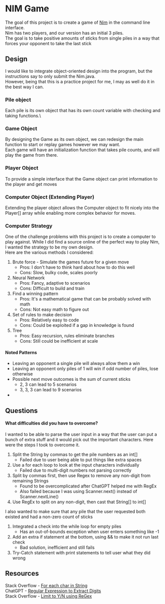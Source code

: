 # NIM Game
The goal of this project is to create a game of [Nim](https://en.wikipedia.org/wiki/Nim) in the command line interface.\
Nim has two players, and our version has an initial 3 piles.\
The goal is to take positive amounts of sticks from single piles in a way that forces your opponent to take the last stick

## Design
I would like to integrate object-oriented design into the program, but the instructions say to only submit the Nim.java.\
However, being that this is a practice project for me, I may as well do it in the best way I can.

### Pile object
Each pile is its own object that has its own count variable with checking and taking functions.\
### Game Object
By designing the Game as its own object, we can redesign the main function to start or replay games however we may want.\
Each game will have an initialization function that takes pile counts, and will play the game from there.
### Player Object
To provide a simple interface that the Game object can print information to the player and get moves
### Computer Object (Extending Player)
Extending the player object allows the Computer object to fit nicely into the Player[] array while enabling more complex behavior for moves.

### Computer Strategy
One of the challenge problems with this project is to create a computer to play against. 
While I did find a source online of the perfect way to play Nim, I wanted the strategy to be my own design.\
Here are the various methods I considered:
1. Brute force - Simulate the games future for a given move
   * Pros: I don't have to think hard about how to do this well
   * Cons: Slow, bulky code, scales poorly
2. Neural Network
   * Pros: Fancy, adaptive to scenarios
   * Cons: Difficult to build and train
3. Find a winning pattern
   * Pros: It's a mathematical game that can be probably solved with math
   * Cons: Not easy math to figure out
4. Set of rules to make decision
   * Pros: Relatively easy to code
   * Cons: Could be exploited if a gap in knowledge is found
5. Tree
   * Pros: Easy recursion, rules eliminate branches
   * Cons: Still could be inefficient at scale

#### Noted Patterns
* Leaving an opponent a single pile will always allow them a win
* Leaving an opponent only piles of 1 will win if odd number of piles, lose otherwise
* Possible next move outcomes is the sum of current sticks
  * 2, 3 can lead to 5 scenarios
  * 3, 3, 3 can lead to 9 scenarios
* 

## Questions
#### What difficulties did you have to overcome?
I wanted to be able to parse the user input in a way that the user can put a bunch of extra stuff and it would pick out the important characters. Here were the steps I took to overcome it.
1. Split the String by commas to get the pile numbers as an int[]
   * Failed due to user being able to put things like extra spaces
2. Use a for each loop to look at the input characters individually
   * Failed due to multi-digit numbers not parsing correctly
3. Split by commas first, then use Regex to remove any non-digit from remaining Strings
   * Found to be overcomplicated after ChatGPT helped me with RegEx
   * Also failed because I was using Scanner.next() instead of Scanner.nextLine()
4. Use RegEx to split on any non-digit, then cast that String[] to int[]

I also wanted to make sure that any pile that the user requested both existed and had a non-zero count of sticks
1. Integrated a check into the while loop for empty piles
   * Has an out-of-bounds exception when user enters something like -1
2. Add an extra if statement at the bottom, using && to make it not run last check
   * Bad solution, inefficient and still fails
3. Try-Catch statement with print statements to tell user what they did wrong

## Resources
Stack Overflow - [For each char in String](https://stackoverflow.com/questions/2451650/how-do-i-apply-the-for-each-loop-to-every-character-in-a-string)\
ChatGPT - [Regular Expression to Extract Digits](https://chatgpt.com/share/21305ee5-d894-4b43-96ab-2ecbcb3b4bce)\
Stack Overflow - [Limit to Y/N using ReGex](https://stackoverflow.com/questions/38879288/how-to-restrict-a-user-to-enter-only-single-character-i-e-y-and-n-using-a-re)